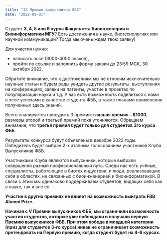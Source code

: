 ```yaml
---
title: "IX Премия выпускников ФББ"
date: "2022-09-01"
---
```

Студент **3, 4, 5 или 6 курса Факультета Биоинженерии и Биоинформатики МГУ**? Есть достижения в науке, биотехнологиях или научной коммуникации? Тогда мы очень ждем твою заявку!
 
Для участия нужно:
* написать эссе (3000-4000 знаков),
* пройти по ссылке и заполнить форму заявки до 23:59 МСК, 30 октября 2022,
 
Обратите внимание, что к достижениям мы не относим исключительно научные статьи и будем рады увидеть другие результаты: выступления на конференциях, заявки на патенты, участие в проектах по популяризации науки и т.д. У вас есть возможность поделиться с нами в эссе успехами в качестве студента ФББ, а также планами применения полученных здесь знаний.
 
Всего планируется присудить 3 премии: **главная премия – $1000**, размеры второй и третьей премий пока уточняются. Обращаем внимание, что **третья премия будет только для студентов 3го курса ФББ**.

Результаты конкурса будут объявлены в декабре 2022 годы. Победитель будет выбран 2-х этапным голосованием участников Клуба Выпускников ФББ.

Участниками Клуба являются выпускники, которые выбрали совершенно разный профессиональный путь. Среди нас есть учёные, специалисты, работающие в биотех индустрии, и люди, реализовавшие себя в областях, не связанных с биоинженерией и биоинформатикой. В связи с этим мы одинаково поддерживаем студентов, видящих себя как в науке, так и вне ее.

**Участие в других премиях не влияет на возможность выиграть FBB Alumni Prize.**

**Начиная с V Премии выпускников ФББ, мы ограничили возможность участия студентов, которые уже побеждали и получали первую Премию выпускников ФББ. При этом победа в младшей категории (приз для студентов 3-го курса) никак не ограничивает возможность претендовать на Первую премию, когда студент будет на 4-6 курсах.**